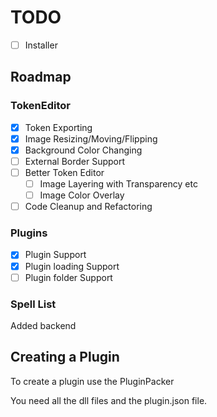 ﻿# TODO

- [ ] Installer

## Roadmap

### TokenEditor
- [x] Token Exporting
- [x] Image Resizing/Moving/Flipping
- [x] Background Color Changing
- [ ] External Border Support
- [ ] Better Token Editor
  - [ ] Image Layering with Transparency etc
  - [ ] Image Color Overlay
- [ ] Code Cleanup and Refactoring

### Plugins
- [x] Plugin Support
- [x] Plugin loading Support
- [ ] Plugin folder Support

### Spell List
Added backend

## Creating a Plugin
To create a plugin use the PluginPacker

You need all the dll files and the plugin.json file.
